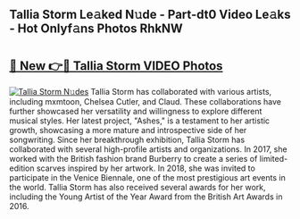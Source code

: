 ## Tallia Storm Le𝚊ked N𝚞de - Part-dt0 Video Le𝚊ks - Hot Onlyf𝚊ns Photos RhkNW

# <h2><a href="http://ab47339.deff.icu/?id=Tallia+Storm">🔗 New 👉🔴 Tallia Storm VIDEO Photos</a></h2>

[![Tallia Storm N𝚞des](https://i.imgur.com/rIISA9y.gif)](http://ab47339.deff.icu/?id=Tallia+Storm)
Tallia Storm has collaborated with various artists, including mxmtoon, Chelsea Cutler, and Claud. These collaborations have further showcased her versatility and willingness to explore different musical styles. Her latest project, "Ashes," is a testament to her artistic growth, showcasing a more mature and introspective side of her songwriting. Since her breakthrough exhibition, Tallia Storm has collaborated with several high-profile artists and organizations. In 2017, she worked with the British fashion brand Burberry to create a series of limited-edition scarves inspired by her artwork. In 2018, she was invited to participate in the Venice Biennale, one of the most prestigious art events in the world. Tallia Storm has also received several awards for her work, including the Young Artist of the Year Award from the British Art Awards in 2016.
